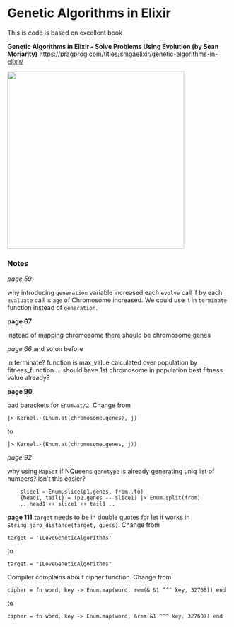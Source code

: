 # Genetic Algorithms in Elixir
This is code is based on excellent book

**Genetic Algorithms in Elixir - Solve Problems Using Evolution (by Sean Moriarity)**
https://pragprog.com/titles/smgaelixir/genetic-algorithms-in-elixir/

<img src="https://pragprog.com/titles/smgaelixir/genetic-algorithms-in-elixir/smgaelixir.jpg" width=400 />

### Notes
*page 59*

why introducing `generation` variable increased each `evolve` call if by each `evaluate` call
is `age` of Chromosome increased. We could use it in `terminate` function instead of `generation`.

**page 67**

instead of mapping chromosome there should be chromosome.genes

*page 66* and so on before

in terminate? function is max_value calculated over population by fitness_function ... should have
1st chromosome in population best fitness value already?

**page 90**

bad barackets for `Enum.at/2`. Change from
```
|> Kernel.-(Enum.at(chromosome.genes), j)
```
to
```
|> Kernel.-(Enum.at(chromosome.genes, j))
```

*page 92*

why using `MapSet` if NQueens `genotype` is already generating uniq list of numbers? Isn't this easier?
```
    slice1 = Enum.slice(p1.genes, from..to)
    {head1, tail1} = (p2.genes -- slice1) |> Enum.split(from)
    .. head1 ++ slice1 ++ tail1 ..
```

**page 111**
`target` needs to be in double quotes for let it works in `String.jaro_distance(target, guess)`. Change from
```
target = 'ILoveGeneticAlgorithms'
```
to
```
target = "ILoveGeneticAlgorithms"
```

Compiler complains about cipher function. Change from
```
cipher = fn word, key -> Enum.map(word, rem(& &1 ^^^ key, 32768)) end
```
to
```
cipher = fn word, key -> Enum.map(word, &rem(&1 ^^^ key, 32768)) end
```
